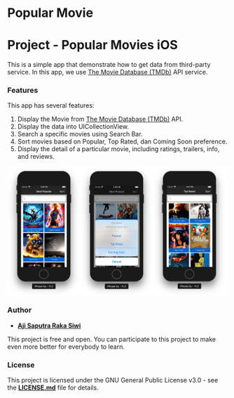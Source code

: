 # Popular Movie

# **Project - Popular Movies iOS**
This is a simple app that demonstrate how to get data from third-party service. In this app, we use [The Movie Database (TMDb)][1] API service.

### **Features**
This app has several features:
1. Display the Movie from [The Movie Database (TMDb)][2] API.
2. Display the data into UICollectionView. 
3. Search a specific movies using Search Bar.
4. Sort movies based on Popular, Top Rated, dan Coming Soon preference.
5. Display the detail of a particular movie, including ratings, trailers, info, and reviews.

<p align="center">
  <img src="https://github.com/Ajisaputrars/Project-Popular-Movies-App-iOS/blob/master/screenshot1.png" width="700" align="center">
</p>

### **Author**

* **[Aji Saputra Raka Siwi][3]**

This project is free and open. You can participate to this project to make even more better for everybody to learn.

### **License**
This project is licensed under the GNU General Public License v3.0 - see the [**LICENSE.md**][4] file for details.

[1]:	https://themoviedb.org
[2]:	https://themoviedb.org
[3]:	https://github.com/Ajisaputrars
[4]:	https://github.com/Ajisaputrars/Project-Popular-Movies-App-iOS/blob/master/LICENSE